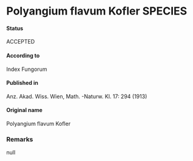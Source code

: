 # Polyangium flavum Kofler SPECIES

#### Status
ACCEPTED

#### According to
Index Fungorum

#### Published in
Anz. Akad. Wiss. Wien, Math. -Naturw. Kl. 17: 294 (1913)

#### Original name
Polyangium flavum Kofler

### Remarks
null